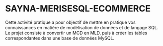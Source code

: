 # SAYNA-MERISESQL-ECOMMERCE
  Cette activité pratique a pour objectif de mettre en pratique vos connaissances en matière de modélisation de données et de langage SQL. Le projet consiste à convertir un MCD en MLD, puis à créer les tables correspondantes dans une base de données MySQL.
